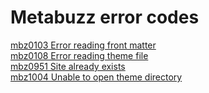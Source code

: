 # Metabuzz error codes

[mbz0103 Error reading front matter](errors/0103.html)  
[mbz0108 Error reading theme file](errors/0108.html)  
[mbz0951 Site already exists](errors/0951.html)  
[mbz1004 Unable to open theme directory](errors/1004.html)   






